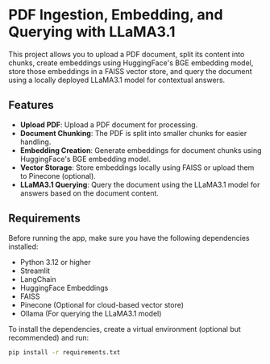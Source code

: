 # PDF Ingestion, Embedding, and Querying with LLaMA3.1

This project allows you to upload a PDF document, split its content into chunks, create embeddings using HuggingFace's BGE embedding model, store those embeddings in a FAISS vector store, and query the document using a locally deployed LLaMA3.1 model for contextual answers.

## Features

- **Upload PDF**: Upload a PDF document for processing.
- **Document Chunking**: The PDF is split into smaller chunks for easier handling.
- **Embedding Creation**: Generate embeddings for document chunks using HuggingFace's BGE embedding model.
- **Vector Storage**: Store embeddings locally using FAISS or upload them to Pinecone (optional).
- **LLaMA3.1 Querying**: Query the document using the LLaMA3.1 model for answers based on the document content.

## Requirements

Before running the app, make sure you have the following dependencies installed:

- Python 3.12 or higher
- Streamlit
- LangChain
- HuggingFace Embeddings
- FAISS
- Pinecone (Optional for cloud-based vector store)
- Ollama (For querying the LLaMA3.1 model)

To install the dependencies, create a virtual environment (optional but recommended) and run:

```bash
pip install -r requirements.txt
